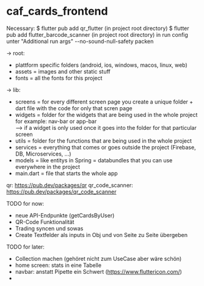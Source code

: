 # caf_cards_frontend

Necessary:
$ flutter pub add qr_flutter (in project root directory)
$ flutter pub add flutter_barcode_scanner (in project root directory)
in run config unter "Additional run args" --no-sound-null-safety packen

-> root:
- plattform specific folders (android, ios, windows, macos, linux, web)
- assets = images and other static stuff
- fonts = all the fonts for this project

-> lib:
- screens = for every different screen page you create a unique folder + dart file with the code for only that scren page
- widgets = folder for the widgets that are being used in the whole project for example: nav-bar or app-bar  
--> if a widget is only used once it goes into the folder for that particular screen 
- utils = folder for the functions that are being used in the whole project
- services = everything that comes or goes outside the project (Firebase, DB, Microservices, ...)
- models = like entitys in Spring = databundles that you can use everywhere in the project
- main.dart = file that starts the whole app

qr: https://pub.dev/packages/qr
qr_code_scanner: https://pub.dev/packages/qr_code_scanner


TODO for now:
- neue API-Endpunkte (getCardsByUser)
- QR-Code Funktionalität
- Trading syncen und sowas
- Create Textfelder als inputs in Obj und von Seite zu Seite übergeben

TODO for later:
- Collection machen (gehöret nicht zum UseCase aber wäre schön)
- home screen: stats in eine Tabelle
- navbar: anstatt Pipette ein Schwert (https://www.fluttericon.com/)
- 